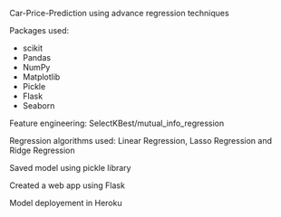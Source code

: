 Car-Price-Prediction using advance regression techniques

Packages used:
* scikit
* Pandas
* NumPy
* Matplotlib
* Pickle
* Flask
* Seaborn

Feature engineering: SelectKBest/mutual_info_regression

Regression algorithms used: Linear Regression, Lasso Regression and Ridge Regression

Saved model using pickle library

Created a web app using Flask

Model deployement in Heroku

